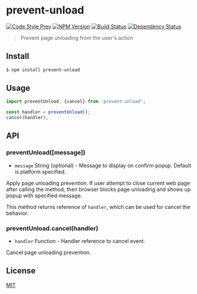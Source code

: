 # prevent-unload

[![Code Style Prev](https://img.shields.io/badge/code%20style-prev-32c8fc.svg?style=flat-square)](https://github.com/preco21/eslint-config-prev)
[![NPM Version](https://img.shields.io/npm/v/prevent-unload.svg?style=flat-square)](https://www.npmjs.com/package/prevent-unload)
[![Build Status](https://img.shields.io/travis/preco21/prevent-unload/master.svg?style=flat-square)](https://travis-ci.org/preco21/prevent-unload)
[![Dependency Status](https://dependencyci.com/github/preco21/prevent-unload/badge?style=flat-square)](https://dependencyci.com/github/preco21/prevent-unload)

> Prevent page unloading from the user's action

## Install

```bash
$ npm install prevent-unload
```

## Usage

```javascript
import preventUnload, {cancel} from 'prevent-unload';

const handler = preventUnload();
cancel(handler);
```

## API

### preventUnload([message])

* `message` String (optional) - Message to display on confirm popup. Default is platform specified.

Apply page unloading prevention. If user attempt to close current web page after calling the method, then browser blocks page unloading and shows up popup with specified message.

This method returns reference of `handler`, which can be used for cancel the behavior.

### preventUnload.cancel(handler)

* `handler` Function - Handler reference to cancel event.

Cancel page unloading prevention.

## License

[MIT](http://preco.mit-license.org/)
